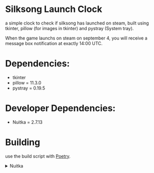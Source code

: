 # Silksong Launch Clock

a simple clock to check if silksong has launched on steam, built using tkinter, pillow (for images in tkinter) and pystray (System tray).

When the game launchs on steam on september 4, you will receive a message box notification at exactly 14:00 UTC.

# Dependencies:
- tkinter
- pillow = 11.3.0
- pystray = 0.19.5

# Developer Dependencies:
- Nuitka = 2.7.13

# Building
use the build script with [Poetry](https://python-poetry.org/).

<details>
<summary>Nuitka</summary>

> `poetry run build-nuitka`

</details>
